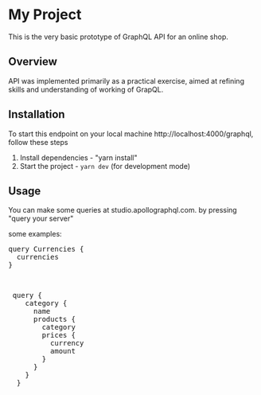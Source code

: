 # My Project
This is the very basic prototype of GraphQL API for an online shop.
## Overview
API was implemented primarily as a practical exercise, aimed at refining skills and understanding of working of GrapQL.

## Installation
To start this endpoint on your local machine http://localhost:4000/graphql, follow these steps
1. Install dependencies - "yarn install"
2. Start the project - `yarn dev` (for development mode)

## Usage
You can make some queries at studio.apollographql.com. by pressing "query your server"

some examples: 
<br />
<pre>
query Currencies {
  currencies
}
</pre>
<br />
<pre>
 query {
    category {
      name
      products {
        category
        prices {
          currency
          amount
        }
      }
    }
  }
</pre>
